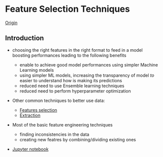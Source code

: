 # Feature Selection Techniques

[Origin](https://pierpaolo28.github.io/blog/blog30/)

## Introduction

+ choosing the right features in the right format to feed in a model boosting performances leading to the following benefits
  + enable to achieve good model performances using simpler Machine Learning models
  + using simpler ML models, increasing the transparency of model $to$ easier to understand how is making its predictions
  + reduced need to use Ensemble learning techniques
  + reduced need to perform hyperparameter optimization

+ Other common techniques to better use data:
  + [Features selection](https://towardsdatascience.com/feature-selection-techniques-1bfab5fe0784)
  + [Extraction](https://towardsdatascience.com/feature-extraction-techniques-d619b56e31be)

+ Most of the basic feature engineering techniques
  + finding inconsistencies in the data
  + creating new featres by combining/dividing existing ones

+ [Jupyter notebook](https://github.com/pierpaolo28/Artificial-Intelligence-Projects/blob/master/Features%20Analysis/FeatureEngineering.ipynb)

